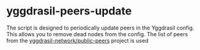 # yggdrasil-peers-update

The script is designed to periodically update peers in the Yggdrasil config. This allows you to remove dead nodes from the config.
The list of peers from the [yggdrasil-network/public-peers](https://github.com/yggdrasil-network/public-peers) project is used

